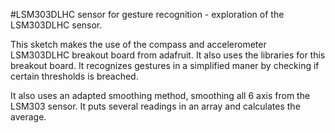 #LSM303DLHC sensor for gesture recognition - exploration of the LSM303DLHC sensor.

This sketch makes the use of the compass and accelerometer LSM303DLHC
breakout board from adafruit. It also uses the libraries for this breakout
board.  It recognizes gestures in a simplified maner by checking if certain
thresholds is breached.

It also uses an adapted smoothing method, smoothing all 6 axis from the
LSM303 sensor. It puts several readings in an array and calculates the
average.
